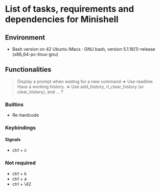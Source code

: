 # List of tasks, requirements and dependencies for Minishell

## Environment
- Bash version on 42 Ubuntu iMacs : GNU bash, version 5.1.16(1)-release (x86_64-pc-linux-gnu)

## Functionalities
> Display a prompt when waiting for a new command
=> Use readline
> Have a working history.
=> Use add_history, rl_clear_history (or clear_history), and ... ?

### Builtins
- Re-hardcode 

### Keybindings
#### Signals
- ctrl + c


### Not required
- ctrl + k
- ctrl + a
- ctrl + \42 
